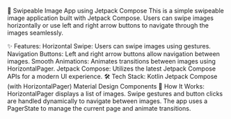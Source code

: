 📱 Swipeable Image App using Jetpack Compose
This is a simple swipeable image application built with Jetpack Compose. Users can swipe images horizontally or use left and right arrow buttons to navigate through the images seamlessly.

✨ Features:
Horizontal Swipe: Users can swipe images using gestures.
Navigation Buttons: Left and right arrow buttons allow navigation between images.
Smooth Animations: Animates transitions between images using HorizontalPager.
Jetpack Compose: Utilizes the latest Jetpack Compose APIs for a modern UI experience.
🛠️ Tech Stack:
Kotlin
Jetpack Compose (with HorizontalPager)
Material Design Components
🚀 How It Works:
HorizontalPager displays a list of images.
Swipe gestures and button clicks are handled dynamically to navigate between images.
The app uses a PagerState to manage the current page and animate transitions.

